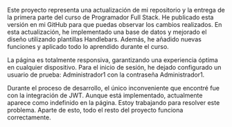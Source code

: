 Este proyecto representa una actualización de mi repositorio y la entrega de la primera parte del curso de Programador Full Stack. He publicado esta versión en mi GitHub para que puedas observar los cambios realizados. En esta actualización, he implementado una base de datos y mejorado el diseño utilizando plantillas Handlebars. Además, he añadido nuevas funciones y aplicado todo lo aprendido durante el curso.

La página es totalmente responsiva, garantizando una experiencia óptima en cualquier dispositivo. Para el inicio de sesión, he dejado configurado un usuario de prueba: Administrador1 con la contraseña Administrador1.

Durante el proceso de desarrollo, el único inconveniente que encontré fue con la integración de JWT. Aunque está implementado, actualmente aparece como indefinido en la página. Estoy trabajando para resolver este problema. Aparte de esto, todo el resto del proyecto funciona correctamente.
